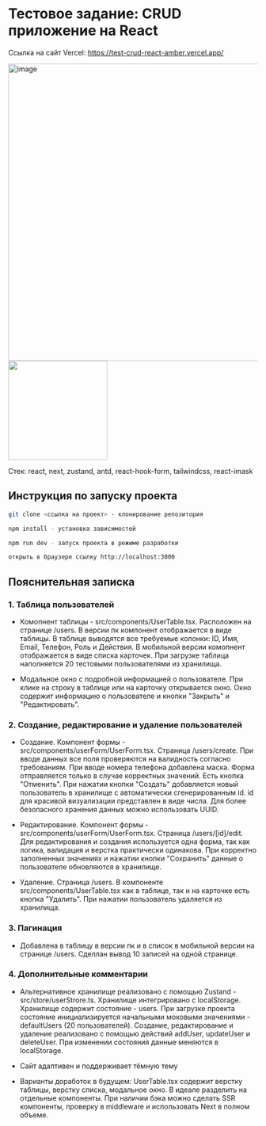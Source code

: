 # Тестовое задание: CRUD приложение на React

Ссылка на сайт Vercel: https://test-crud-react-amber.vercel.app/

<img width="600" alt="image" src="https://github.com/user-attachments/assets/97271a26-593d-4080-a4c3-1bb3d7a17770" style="margin-right: 50px;"/>
<img src="https://github.com/user-attachments/assets/37471438-5c50-4263-8678-20c2d6a2d253" width="200">

Стек: react, next, zustand, antd, react-hook-form, tailwindcss, react-imask

## Инструкция по запуску проекта

```bash
git clone <ссылка на проект> - клонирование репозитория

npm install - установка зависимостей

npm run dev - запуск проекта в режиме разработки

открыть в браузере ссылку http://localhost:3000
```

## Пояснительная записка

### 1. Таблица пользователей

- Комопнент таблицы - src/components/UserTable.tsx. Расположен на странице /users. В версии пк компонент отображается в виде таблицы.
  В таблице выводятся все требуемые колонки: ID, Имя, Email, Телефон, Роль и Действия.
  В мобильной версии комопнент отображается в виде списка карточек. При загрузке таблица наполняется 20 тестовыми пользователями
  из хранилища.

- Модальное окно с подробной информацией о пользователе. При клике на строку в таблице или на карточку открывается окно.
  Окно содержит информацию о пользователе и кнопки "Закрыть" и "Редактировать".

### 2. Создание, редактирование и удаление пользователей

- Создание. Компонент формы - src/components/userForm/UserForm.tsx. Страница /users/create. При вводе данных все поля проверяются на валидность
  согласно требованиям. При вводе номера телефона добавлена маска. Форма отправляется только в случае корректных значений. Есть кнопка "Отменить".
  При нажатии кнопки "Создать" добавляется новый пользователь в хранилище с автоматически
  сгенерированным id. id для красивой визуализации представлен в виде числа. Для более безопасного хранения данных можно использовать UUID.

- Редактирование. Компонент формы - src/components/userForm/UserForm.tsx. Страница /users/[id]/edit. Для редактирования и создания используется одна форма,
  так как логика, валидация и верстка практически одинакова. При корректно заполненных значениях и нажатии кнопки "Сохранить" данные
  о пользователе обновляются в хранилище.

- Удаление. Страница /users. В компоненте src/components/UserTable.tsx как в таблице, так и на карточке есть кнопка "Удалить". При нажатии пользователь
  удаляется из хранилища.

### 3. Пагинация 
- Добавлена в таблицу в версии пк и в список в мобильной версии на странице /users. Сделлан вывод 10 записей на одной странице.

### 4. Дополнительные комментарии

- Альтернативное хранилище реализовано с помощью Zustand - src/store/userStrore.ts. Хранилище интегрировано с localStorage.
  Хранилище содержит состояние - users. При загрузке проекта состояние инициализируется начальными моковыми значениями -
  defaultUsers (20 пользователей). Создание, редактирование и удаление реализовано с помощью действий addUser,
  updateUser и deleteUser. При изменении состояния данные меняются в localStorage.

- Сайт адаптивен и поддерживает тёмную тему

- Варианты доработок в будущем: UserTable.tsx содержит верстку таблицы, верстку списка, модальное окно. В идеале разделить на
  отдельные компоненты. При наличии бэка можно сделать SSR компоненты, проверку в middleware и использовать Next в полном объеме.
